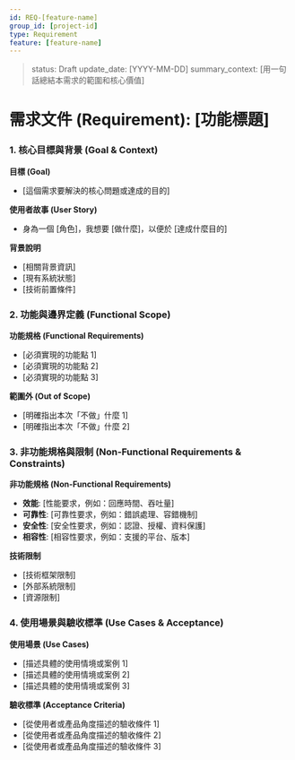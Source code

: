 ```yaml
---
id: REQ-[feature-name]
group_id: [project-id]
type: Requirement
feature: [feature-name]
---
```


<!-- info-section -->
> status: Draft
> update_date: [YYYY-MM-DD]
> summary_context: [用一句話總結本需求的範圍和核心價值]

<!-- id: sec-root -->
# 需求文件 (Requirement): [功能標題]

<!-- id: sec-goal-context -->
### 1. 核心目標與背景 (Goal & Context)

<!-- id: blk-goal, type: list -->
**目標 (Goal)**
  - [這個需求要解決的核心問題或達成的目的]

<!-- id: blk-user-story, type: list -->
**使用者故事 (User Story)**
  - 身為一個 [角色]，我想要 [做什麼]，以便於 [達成什麼目的]

<!-- id: blk-context-desc, type: list -->
**背景說明**
  - [相關背景資訊]
  - [現有系統狀態]
  - [技術前置條件]

<!-- id: sec-functional-scope -->
### 2. 功能與邊界定義 (Functional Scope)

<!-- id: blk-func-req-list, type: list -->
**功能規格 (Functional Requirements)**
  - [必須實現的功能點 1]
  - [必須實現的功能點 2]
  - [必須實現的功能點 3]

<!-- id: blk-out-of-scope-list, type: list -->
**範圍外 (Out of Scope)**
  - [明確指出本次「不做」什麼 1]
  - [明確指出本次「不做」什麼 2]

<!-- id: sec-non-functional -->
### 3. 非功能規格與限制 (Non-Functional Requirements & Constraints)

<!-- id: blk-non-func-req-list, type: list -->
**非功能規格 (Non-Functional Requirements)**
  - **效能**: [性能要求，例如：回應時間、吞吐量]
  - **可靠性**: [可靠性要求，例如：錯誤處理、容錯機制]
  - **安全性**: [安全性要求，例如：認證、授權、資料保護]
  - **相容性**: [相容性要求，例如：支援的平台、版本]

<!-- id: blk-tech-constraints-list, type: list -->
**技術限制**
  - [技術框架限制]
  - [外部系統限制]
  - [資源限制]

<!-- id: sec-use-cases -->
### 4. 使用場景與驗收標準 (Use Cases & Acceptance)

<!-- id: blk-use-cases-list, type: list -->
**使用場景 (Use Cases)**
  - [描述具體的使用情境或案例 1]
  - [描述具體的使用情境或案例 2]
  - [描述具體的使用情境或案例 3]

<!-- id: blk-acceptance-list, type: list -->
**驗收標準 (Acceptance Criteria)**
  - [從使用者或產品角度描述的驗收條件 1]
  - [從使用者或產品角度描述的驗收條件 2]
  - [從使用者或產品角度描述的驗收條件 3]
